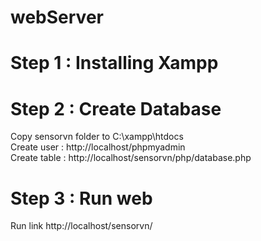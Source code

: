 # webServer
# Step 1 : Installing Xampp
# Step 2 : Create Database
Copy sensorvn folder to C:\xampp\htdocs </br>
Create user : http://localhost/phpmyadmin </br>
Create table : http://localhost/sensorvn/php/database.php
# Step 3 : Run web
Run link http://localhost/sensorvn/
